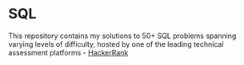 # SQL
This repository contains my solutions to 50+ SQL problems spanning varying levels of difficulty, hosted by one of the leading technical assessment platforms - [HackerRank](https://www.hackerrank.com/domains/sql)
